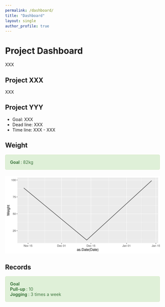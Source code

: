 ```yaml
---
permalink: /dashboard/
title: "Dashboard"
layout: single
author_profile: true
---
```


# Project Dashboard
XXX

## Project XXX
XXX

## Project YYY
- Goal: XXX
- Dead line: XXX
- Time line: XXX - XXX

## Weight

<div style="padding: 15px; border: 1px solid transparent; border-color: transparent; margin-bottom: 20px; border-radius: 4px; color: #3c763d; background-color: #dff0d8; border-color: #d6e9c6;">
<b> Goal </b>: 82kg
</div>

![weight text](https://github.com/drongokalahari/drongokalahari.github.com/blob/main/assets/gen_graph/plotimg/weight.jpg?raw=true)

## Records

<div style="padding: 15px; border: 1px solid transparent; border-color: transparent; margin-bottom: 20px; border-radius: 4px; color: #3c763d; background-color: #dff0d8; border-color: #d6e9c6;">
<b> Goal </b> <br>
<b> Pull-up </b>: 10 <br> 
<b> Jogging </b>: 3 times a week
</div>
